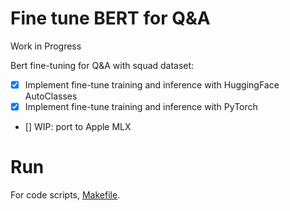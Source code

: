 # Fine tune BERT for Q&A

Work in Progress

Bert fine-tuning for Q&A with squad dataset:

- [x] Implement fine-tune training and inference with HuggingFace AutoClasses
- [x] Implement fine-tune training and inference with PyTorch
- [] WIP: port to Apple MLX

# Run

For code scripts, [Makefile](Makefile).
